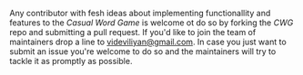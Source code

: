 Any contributor with fesh ideas about implementing functionallity and features to the _Casual Word Game_ is welcome ot do so by forking the _CWG_ repo and submitting a pull request.
If you'd like to join the team of maintainers drop a line to [videviliyan@gmail.com](mailto:videviliyan@gmail.com).
In case you just want to submit an issue you're welcome to do so and the maintainers will try to tackle it as promptly as possible.
